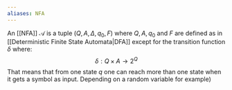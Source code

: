 ```yaml
---
aliases: NFA
---
```

An [[NFA]] $\mathcal{A}$ is  a tuple ($Q,A,\Delta,q_0,F$) where $Q,A,q_0$ and $F$ are defined as in [[Deterministic Finite State Automata|DFA]] except for the transition function $\delta$ where:
$$\delta: Q \times A \rightarrow 2^Q$$
That means that from one state $q$ one can reach more than one state when it gets a symbol as input. Depending on a random variable for example)